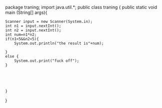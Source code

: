 package traning;
import java.util.*;
public class traning {
	public static void main (String[] args){
	
	Scanner input = new Scanner(System.in);
	int n1 = input.nextInt();
	int n2 = input.nextInt();
	int num=n1*n2;
	if(n1<5&&n2<5){
		System.out.println("the result is"+num);
		
	}
	else {
		System.out.print("fuck off");
	}
	
	
	
	
	
	}

}
